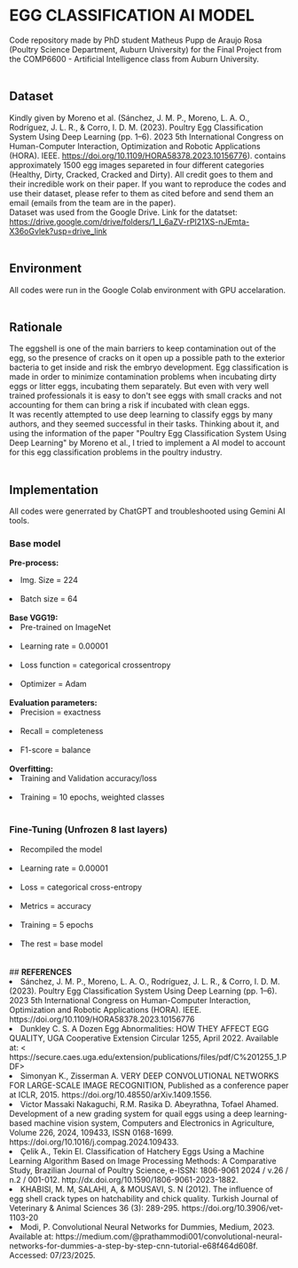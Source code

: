# <b>EGG CLASSIFICATION AI MODEL</b>
Code repository made by PhD student Matheus Pupp de Araujo Rosa (Poultry Science Department, Auburn University) for the Final Project from the COMP6600 - Artificial Intelligence class from Auburn University. <br>
<br>
## <b>Dataset</b> <br>
Kindly given by Moreno et al. (Sánchez, J. M. P., Moreno, L. A. O., Rodríguez, J. L. R., & Corro, I. D. M. (2023). Poultry Egg Classification System Using Deep Learning (pp. 1–6). 2023 5th International Congress on Human-Computer Interaction, Optimization and Robotic Applications (HORA). IEEE. https://doi.org/10.1109/HORA58378.2023.10156776). contains approximately 1500 egg images separeted in four different categories (Healthy, Dirty, Cracked, Cracked and Dirty). All credit goes to them and their incredible work on their paper. If you want to reproduce the codes and use their dataset, please refer to them as cited before and send them an email (emails from the team are in the paper).<br>
Dataset was used from the Google Drive. Link for the datatset: https://drive.google.com/drive/folders/1_I_6aZV-rPI21XS-nJEmta-X36oGvlek?usp=drive_link<br>
<br>
## <b>Environment</b> <br>
All codes were run in the Google Colab environment with GPU accelaration. <br>
<br>
## <b>Rationale </b><br>
The eggshell is one of the main  barriers to keep contamination out of the egg, so the presence of cracks on it open up a possible path to the exterior bacteria to get inside and risk the embryo development. Egg classification is made in order to minimize contamination problems when incubating dirty eggs or litter eggs, incubating them separately. But even with very well trained professionals it is easy to don't see eggs with small cracks and not accounting for them can bring a risk if incubated with clean eggs. <br>
It was recently attempted to use deep learning to classify eggs by many authors, and they seemed successful in their tasks. Thinking about it, and using the information of the paper "Poultry Egg Classification System Using Deep Learning" by Moreno et al., I tried to implement a AI model to account for this egg classification problems in the poultry industry. <br>
<br>
## <b>Implementation</b> <br>
All codes were generrated by ChatGPT and troubleshooted using Gemini AI tools. <br>
### <b>Base model</b> <br>
<b>Pre-process:</b> <br>
<li>Img. Size = 224 </li><br>
<li>Batch size = 64 </li><br>
<b>Base VGG19:</b> <br>
<li>Pre-trained on ImageNet </li><br>
<li>Learning rate = 0.00001 </li><br>
<li>Loss function = categorical crossentropy </li><br>
<li>Optimizer = Adam </li><br>
<b>Evaluation parameters:</b><br>
<li>Precision = exactness </li><br>
<li>Recall = completeness </li><br>
<li>F1-score = balance </li><br>
<b>Overfitting:</b> <br>
<li>Training and Validation accuracy/loss </li><br>
<li>Training = 10 epochs, weighted classes </li><br>

### <b>Fine-Tuning (Unfrozen 8 last layers) </b><br>
<li>Recompiled the model </li><br>
<li>Learning rate = 0.00001 </li><br>
<li>Loss = categorical cross-entropy </li><br>
<li>Metrics = accuracy </li><br>
<li>Training = 5 epochs </li><br>
<li>The rest = base model </li><br>
<br>
## <strong>REFERENCES</strong>
<li>Sánchez, J. M. P., Moreno, L. A. O., Rodríguez, J. L. R., & Corro, I. D. M. (2023). Poultry Egg Classification System Using Deep Learning (pp. 1–6). 2023 5th International Congress on Human-Computer Interaction, Optimization and Robotic Applications (HORA). IEEE. https://doi.org/10.1109/HORA58378.2023.10156776 <br></li>

<li>Dunkley C. S. A Dozen Egg Abnormalities: HOW THEY AFFECT EGG QUALITY, UGA Cooperative Extension Circular 1255, April 2022. Available at: < https://secure.caes.uga.edu/extension/publications/files/pdf/C%201255_1.PDF> <br></li>

<li>Simonyan K., Zisserman A. VERY DEEP CONVOLUTIONAL NETWORKS FOR LARGE-SCALE IMAGE RECOGNITION, Published as a conference paper at ICLR, 2015. https://doi.org/10.48550/arXiv.1409.1556. <br></li>

<li>Victor Massaki Nakaguchi, R.M. Rasika D. Abeyrathna, Tofael Ahamed. Development of a new grading system for quail eggs using a deep learning-based machine vision system, Computers and Electronics in Agriculture, Volume 226, 2024, 109433, ISSN 0168-1699. https://doi.org/10.1016/j.compag.2024.109433. <br></li>

<li>Çelik A., Tekin El. Classification of Hatchery Eggs Using a Machine Learning Algorithm Based on Image Processing Methods: A Comparative Study, Brazilian Journal of Poultry Science, e-ISSN: 1806-9061 2024 / v.26 / n.2 / 001-012. http://dx.doi.org/10.1590/1806-9061-2023-1882.<br> </li>

<li>KHABISI, M. M, SALAHI, A, & MOUSAVI, S. N (2012). The influence of egg shell crack types on hatchability and chick quality. Turkish Journal of Veterinary & Animal Sciences 36 (3): 289-295. https://doi.org/10.3906/vet-1103-20 <br></li>

<li>Modi, P. Convolutional Neural Networks for Dummies, Medium, 2023. Available at: https://medium.com/@prathammodi001/convolutional-neural-networks-for-dummies-a-step-by-step-cnn-tutorial-e68f464d608f. Accessed: 07/23/2025. </li> 
